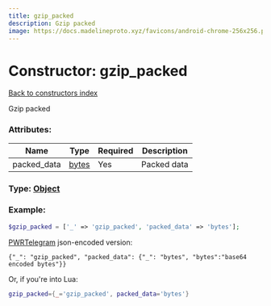 ```yaml
---
title: gzip_packed
description: Gzip packed
image: https://docs.madelineproto.xyz/favicons/android-chrome-256x256.png
---
```

# Constructor: gzip\_packed  
[Back to constructors index](index.md)



Gzip packed

### Attributes:

| Name     |    Type       | Required | Description |
|----------|---------------|----------|-------------|
|packed\_data|[bytes](../types/bytes.md) | Yes|Packed data|



### Type: [Object](../types/Object.md)


### Example:

```php
$gzip_packed = ['_' => 'gzip_packed', 'packed_data' => 'bytes'];
```  

[PWRTelegram](https://pwrtelegram.xyz) json-encoded version:

```
{"_": "gzip_packed", "packed_data": {"_": "bytes", "bytes":"base64 encoded bytes"}}
```


Or, if you're into Lua:

```lua
gzip_packed={_='gzip_packed', packed_data='bytes'}

```


